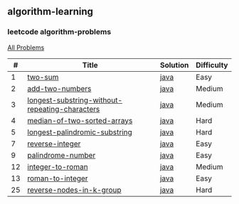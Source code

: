 ## algorithm-learning

### leetcode algorithm-problems

[All Problems](https://leetcode.com/problemset/all/)

| # | Title | Solution | Difficulty |
|---| ----- | -------- | ---------- |
|1|[two-sum](https://leetcode.com/problems/two-sum/)| [java](./leetcode/src/main/java/TwoSum.java)|Easy|
|2|[add-two-numbers](https://leetcode.com/problems/add-two-numbers/)| [java](./leetcode/src/main/java/AddTwoNumbers.java)|Medium|
|3|[longest-substring-without-repeating-characters](https://leetcode.com/problems/longest-substring-without-repeating-characters/)| [java](./leetcode/src/main/java/LongestSubstringWithoutRepeatingCharacters.java)|Medium|
|4|[median-of-two-sorted-arrays](https://leetcode.com/problems/median-of-two-sorted-arrays/)| [java](./leetcode/src/main/java/MedianOfTwoSortedArrays.java)|Hard|
|5|[longest-palindromic-substring](https://leetcode.com/problems/longest-palindromic-substring/)| [java](./leetcode/src/main/java/LongestPalindromicSubstring.java)|Hard|
|7|[reverse-integer](https://leetcode.com/problems/reverse-integer/)| [java](./leetcode/src/main/java/ReverseInteger.java)|Easy|
|9|[palindrome-number](https://leetcode.com/problems/palindrome-number/)| [java](./leetcode/src/main/java/PalindromeNumber.java)|Easy|
|12|[integer-to-roman](https://leetcode.com/problems/integer-to-roman/)| [java](./leetcode/src/main/java/IntegerToRoman.java)|Medium|
|13|[roman-to-integer](https://leetcode.com/problems/roman-to-integer/)| [java](./leetcode/src/main/java/RomanToInteger.java)|Easy|
|25|[reverse-nodes-in-k-group](https://leetcode.com/problems/reverse-nodes-in-k-group/)| [java](./leetcode/src/main/java/ReverseNodesInKGroup.java)|Hard|



